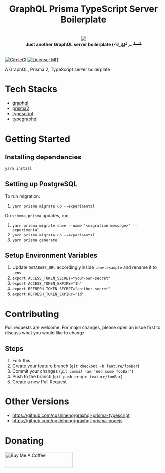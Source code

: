 <h1 align="center"><strong>GraphQL Prisma TypeScript Server Boilerplate</strong></h1>

<br />

<div align="center"><img src="https://imgur.com/1MfnLVl.png" /></div>

<div align="center"><strong>Just another GraphQL server boilerplate (╯ಠ_ರೃ)╯︵ ┻━┻</strong></div>

<br />

[![CircleCI](https://circleci.com/gh/ngshiheng/graphql-prisma2-typescript/tree/master.svg?style=svg)](https://circleci.com/gh/ngshiheng/graphql-prisma2-typescript/tree/master)
[![License: MIT](https://img.shields.io/badge/License-MIT-green.svg)](https://github.com/ngshiheng/graphql-prisma2-typescript/blob/master/LICENSE)

A GraphQL, Prisma 2, TypeScript server boilerplate

# Tech Stacks

-   [graphql](https://graphql.org/)
-   [prisma2](https://github.com/prisma/prisma2/)
-   [typescript](https://www.typescriptlang.org/)
-   [typegraphql](https://typegraphql.com/)

# Getting Started

## Installing dependencies

```bash
yarn install
```

## Setting up PostgreSQL

To run migration:

1. `yarn prisma migrate up --experimental`

On `schema.prisma` updates, run:

1. `yarn prisma migrate save --name '<migration-message>' --experimental`
2. `yarn prisma migrate up --experimental`
3. `yarn prisma generate`

## Setup Environment Variables

1. Update `DATABASE_URL` accordingly inside `.env.example` and rename it to `.env`
2. `export ACCESS_TOKEN_SECRET="your-own-secret"`
3. `export ACCESS_TOKEN_EXPIRY="1h"`
4. `export REFRESH_TOKEN_SECRET="another-secret"`
5. `export REFRESH_TOKEN_EXPIRY="1d"`

# Contributing

Pull requests are welcome. For major changes, please open an issue first to discuss what you would like to change

## Steps

1. Fork this
2. Create your feature branch (`git checkout -b feature/fooBar`)
3. Commit your changes (`git commit -am 'Add some fooBar'`)
4. Push to the branch (`git push origin feature/fooBar`)
5. Create a new Pull Request

# Other Versions

-   https://github.com/ngshiheng/graphql-prisma-typescript
-   https://github.com/ngshiheng/graphql-prisma-nodejs

# Donating

<a href="https://www.buymeacoffee.com/jerryng" target="_blank"><img src="https://cdn.buymeacoffee.com/buttons/default-black.png" alt="Buy Me A Coffee" style="height: 51px !important;width: 217px !important;"></a>
